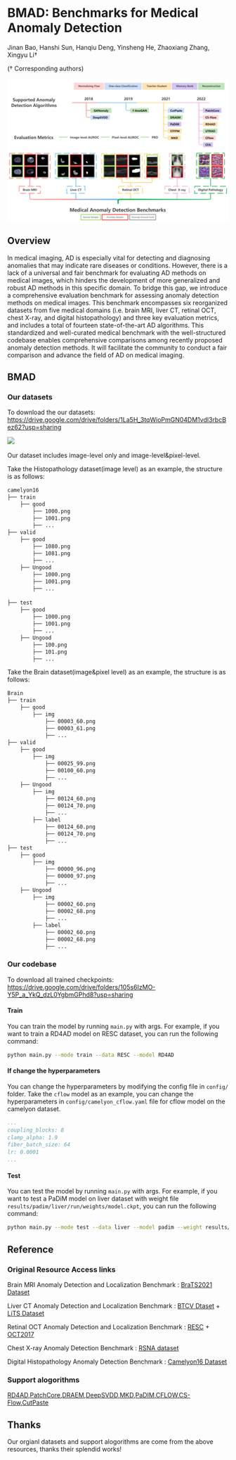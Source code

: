 # BMAD: Benchmarks for Medical Anomaly Detection
Jinan Bao, Hanshi Sun, Hanqiu Deng, Yinsheng He, Zhaoxiang Zhang, Xingyu Li†

(† Corresponding authors)


![](imgs/F1.png)

## Overview
In medical imaging, AD is especially vital for detecting and diagnosing anomalies that may indicate rare diseases or conditions. However, there is a lack of a universal and fair benchmark for evaluating AD methods on medical images, which hinders the development of more generalized and robust AD methods in this specific domain. To bridge this gap, we introduce a comprehensive evaluation benchmark for assessing anomaly detection methods on medical images. This benchmark encompasses six reorganized datasets from five medical domains (i.e. brain MRI, liver CT, retinal OCT, chest X-ray, and digital histopathology) and three key evaluation metrics, and includes a total of fourteen state-of-the-art AD algorithms. This standardized and well-curated medical benchmark with the well-structured codebase enables comprehensive comparisons among recently proposed anomaly detection methods. It will facilitate the community to conduct a fair comparison and advance the field of AD on medical imaging.
      
## BMAD
### Our datasets
To download the our datasets: https://drive.google.com/drive/folders/1La5H_3tqWioPmGN04DM1vdl3rbcBez62?usp=sharing

![](imgs/whole-vision.png)

Our dataset includes image-level only and image-level&pixel-level. 

Take the Histopathology dataset(image level) as an example, the structure is as follows:

```text
camelyon16
├── train
    ├── good
        ├── 1000.png
        ├── 1001.png
        ├── ...
├── valid
    ├── good
        ├── 1080.png
        ├── 1081.png
        ├── ...
    ├── Ungood
        ├── 1000.png
        ├── 1001.png
        ├── ...
    
├── test
    ├── good
        ├── 1000.png
        ├── 1001.png
        ├── ...
    ├── Ungood
        ├── 100.png
        ├── 101.png
        ├── ...
```

Take the Brain dataset(image&pixel level) as an example, the structure is as follows:

```text
Brain
├── train
    ├── good
        ├── img
            ├── 00003_60.png
            ├── 00003_61.png
            ├── ...
├── valid
    ├── good
        ├── img
            ├── 00025_99.png
            ├── 00100_60.png
            ├── ...
    ├── Ungood
        ├── img
            ├── 00124_60.png
            ├── 00124_70.png
            ├── ...
        ├── label
            ├── 00124_60.png
            ├── 00124_70.png
            ├── ...
├── test
    ├── good
        ├── img
            ├── 00000_96.png
            ├── 00000_97.png
            ├── ...
    ├── Ungood
        ├── img
            ├── 00002_60.png
            ├── 00002_68.png
            ├── ...
        ├── label
            ├── 00002_60.png
            ├── 00002_68.png
            ├── ...
```


### Our codebase
To download all trained checkpoints: https://drive.google.com/drive/folders/105s6IzMO-Y5P_a_YkQ_dzL0YgbmGPhd8?usp=sharing
#### Train
You can train the model by running `main.py` with args. For example, if you want to train a RD4AD model on RESC dataset, you can run the following command:

```bash
python main.py --mode train --data RESC --model RD4AD
```
#### If change the hyperparameters
You can change the hyperparameters by modifying the config file in `config/` folder. Take the `cflow` model as an example, you can change the hyperparameters in `config/camelyon_cflow.yaml` file for cflow model on the camelyon dataset.

```yaml
...
coupling_blocks: 8
clamp_alpha: 1.9
fiber_batch_size: 64
lr: 0.0001
...
```
#### Test
You can test the model by running `main.py` with args. For example, if you want to test a PaDiM model on liver dataset with weight file `results/padim/liver/run/weights/model.ckpt`, you can run the following command:

```bash
python main.py --mode test --data liver --model padim --weight results/padim/liver/run/weights/model.ckpt
```
## Reference 

### Original Resource Access links
Brain MRI Anomaly Detection and Localization Benchmark : [BraTS2021 Dataset](http://braintumorsegmentation.org/)  

Liver CT Anomaly Detection and Localization Benchmark :  [BTCV Dtaset](https://www.synapse.org/#!Synapse:syn3193805/wiki/217753) + [LiTS Dataset](https://www.kaggle.com/datasets/andrewmvd/liver-tumor-segmentation)    

Retinal OCT Anomaly Detection and Localization Benchmark : [RESC](https://github.com/CharlesKangZhou/P_Net_Anomaly_Detection) + [OCT2017](https://www.kaggle.com/datasets/paultimothymooney/kermany2018) 

Chest X-ray Anomaly Detection Benchmark : [RSNA dataset](https://www.kaggle.com/competitions/rsna-pneumonia-detection-challenge/overview)  

Digital Histopathology Anomaly Detection Benchmark : [Camelyon16 Dataset](https://camelyon17.grand-challenge.org/Data/)      

### Support alogorithms
[RD4AD](https://arxiv.org/abs/2201.10703),[PatchCore](https://arxiv.org/abs/2106.08265),[DRAEM](https://arxiv.org/abs/2108.07610),[DeepSVDD](https://proceedings.mlr.press/v80/ruff18a.html),[MKD](https://arxiv.org/abs/2011.11108),[PaDIM](https://arxiv.org/abs/2011.08785),[CFLOW](https://arxiv.org/abs/2107.12571),[CS-Flow](https://arxiv.org/abs/2110.02855),[CutPaste](https://openaccess.thecvf.com/content/CVPR2021/papers/Li_CutPaste_Self-Supervised_Learning_for_Anomaly_Detection_and_Localization_CVPR_2021_paper.pdf) 
## Thanks
Our orgianl datasets and support alogorithms are come from the above resources, thanks their splendid works!

